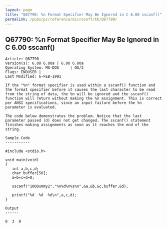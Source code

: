```yaml
---
layout: page
title: "Q67790: %n Format Specifier May Be Ignored in C 6.00 sscanf()"
permalink: /pubs/pc/reference/microsoft/kb/Q67790/
---
```


## Q67790: %n Format Specifier May Be Ignored in C 6.00 sscanf()

	Article: Q67790
	Version(s): 6.00 6.00a | 6.00 6.00a
	Operating System: MS-DOS     | OS/2
	Flags: ENDUSER |
	Last Modified: 6-FEB-1991
	
	If the "%n" format specifier is used within a sscanf() function and
	the format specifier before it causes the last character to be read
	from the string of data, the %n will be ignored and the sscanf()
	function will return without making the %n assignment. This is correct
	per ANSI specifications, since an input failure before the %n
	parameter is evaluated.
	
	The code below demonstrates the problem. Notice that the last
	parameter passed (d) does not get changed. The sscanf() statement
	finishes making assignments as soon as it reaches the end of the
	string.
	
	Sample Code
	-----------
	
	#include <stdio.h>
	
	void main(void)
	{
	   int a,b,c,d;
	   char buffer[50];
	   a=b=c=d=0;
	
	   sscanf("100Dummy2","%n%d%n%s%n",&a,&b,&c,buffer,&d);
	
	   printf("%d  %d  %d\n",a,c,d);
	}
	
	Output
	------
	
	0  3  0
